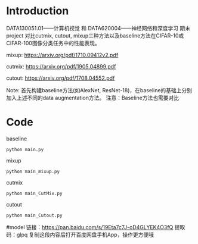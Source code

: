 # Introduction
DATA130051.01——计算机视觉 和 DATA620004——神经网络和深度学习 期末project
对比cutmix, cutout, mixup三种方法以及baseline方法在CIFAR-10或CIFAR-100图像分类任务中的性能表现。  

mixup: https://arxiv.org/pdf/1710.09412v2.pdf 

cutmix: https://arxiv.org/pdf/1905.04899.pdf

cutout: https://arxiv.org/pdf/1708.04552.pdf 

Note: 首先构建baseline方法(如AlexNet, ResNet-18)，在baseline的基础上分别加入上述不同的data augmentation方法。
注意：Baseline方法也需要对比

# Code
baseline
```
python main.py
```
mixup
```
python main_mixup.py
```
cutmix
```
python main_CutMix.py
```
cutout
```
python main_Cutout.py
```
#model
链接：https://pan.baidu.com/s/19Eta7c7J-oD4GLYEK4O3fQ 
提取码：glpq 
复制这段内容后打开百度网盘手机App，操作更方便哦

